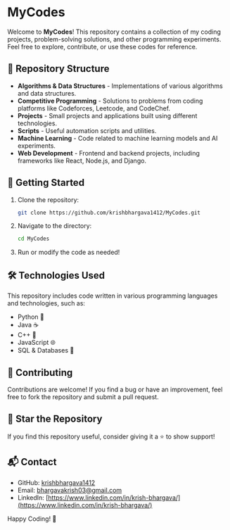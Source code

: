 # MyCodes

Welcome to **MyCodes**! This repository contains a collection of my coding projects, problem-solving solutions, and other programming experiments. Feel free to explore, contribute, or use these codes for reference.

## 📁 Repository Structure

- **Algorithms & Data Structures** - Implementations of various algorithms and data structures.
- **Competitive Programming** - Solutions to problems from coding platforms like Codeforces, Leetcode, and CodeChef.
- **Projects** - Small projects and applications built using different technologies.
- **Scripts** - Useful automation scripts and utilities.
- **Machine Learning** - Code related to machine learning models and AI experiments.
- **Web Development** - Frontend and backend projects, including frameworks like React, Node.js, and Django.

## 🚀 Getting Started

1. Clone the repository:
   ```sh
   git clone https://github.com/krishbhargava1412/MyCodes.git
   ```
2. Navigate to the directory:
   ```sh
   cd MyCodes
   ```
3. Run or modify the code as needed!

## 🛠️ Technologies Used

This repository includes code written in various programming languages and technologies, such as:

- Python 🐍
- Java ☕
- C++ 🚀
- JavaScript 🌐
- SQL & Databases 💾

## 🤝 Contributing

Contributions are welcome! If you find a bug or have an improvement, feel free to fork the repository and submit a pull request.

## 🌟 Star the Repository

If you find this repository useful, consider giving it a ⭐ to show support!

## 📬 Contact

- GitHub: [krishbhargava1412](https://github.com/krishbhargava1412)
- Email: [bhargavakrish03@gmail.com](mailto\:bhargavakrish03@gmail.com)
- LinkedIn: [https://www.linkedin.com/in/krish-bhargava/](https://www.linkedin.com/in/krish-bhargava/)


Happy Coding! 🚀

